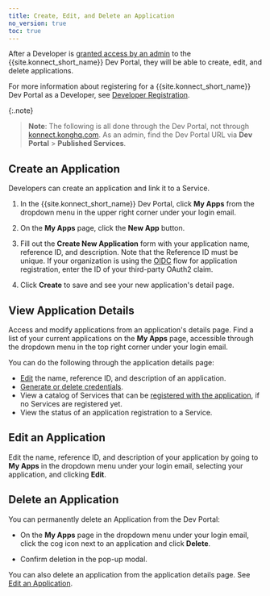 ```yaml
---
title: Create, Edit, and Delete an Application
no_version: true
toc: true
---
```


After a Developer is [granted access by an admin](/konnect/legacy/dev-portal/access-and-approval/manage-devs/) to the {{site.konnect_short_name}} Dev Portal, they will be able to create, edit, and delete applications.

For more information about registering for a {{site.konnect_short_name}} Dev Portal as a Developer, see [Developer Registration](/konnect/legacy/dev-portal/access-and-approval/dev-reg/).

{:.note}
> **Note**: The following is all done through the Dev Portal, not through [konnect.konghq.com](https://konnect.konghq.com). As an admin, find the Dev Portal URL via **Dev Portal** > **Published Services**.

## Create an Application

Developers can create an application and link it to a Service.

1. In the {{site.konnect_short_name}} Dev Portal, click **My Apps** from the dropdown menu in the upper right corner under your login email.

2. On the **My Apps** page, click the **New App** button.

3. Fill out the **Create New Application** form with your application name, reference ID, and description. Note that the Reference ID must be unique. If your organization is using the
   [OIDC](/konnect/legacy/dev-portal/applications/enable-app-reg#oidc-flow)
   flow for application registration, enter the ID of your third-party OAuth2 claim.

4. Click **Create** to save and see your new application's detail page.    

## View Application Details

Access and modify applications from an application's details page. Find a list of your current applications on the **My Apps** page, accessible through the dropdown menu in the top right corner under your login email.

You can do the following through the application details page:

- [Edit](#edit-an-application) the name, reference ID, and description of an application.
- [Generate or delete credentials](/konnect/legacy/dev-portal/access-and-approval/dev-gen-creds).
- View a catalog of Services that can be [registered with the application](/konnect/legacy/dev-portal/applications/dev-reg-app-service), if no Services are registered yet.
- View the status of an application registration to a Service.

## Edit an Application

Edit the name, reference ID, and description of your application by going to **My Apps** in the dropdown menu under your login email, selecting your application, and clicking **Edit**.

## Delete an Application

You can permanently delete an Application from the Dev Portal:

- On the **My Apps** page in the dropdown menu under your login email, click the cog icon next to an application and click **Delete**.

- Confirm deletion in the pop-up modal.

You can also delete an application from the application details page. See [Edit an Application](#edit-an-application). 
